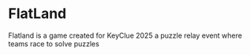 # FlatLand
Flatland is a game created for KeyClue 2025 a puzzle relay event where teams race to solve puzzles
